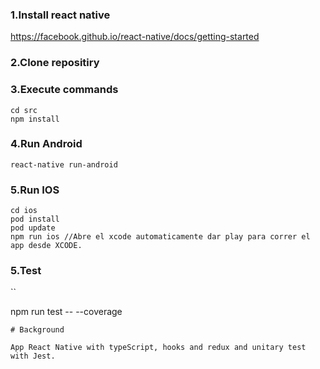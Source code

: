 ###  1.Install react native
https://facebook.github.io/react-native/docs/getting-started

###  2.Clone repositiry

###  3.Execute commands
```
cd src
npm install
```

###  4.Run Android
```
react-native run-android
```
###  5.Run IOS
```
cd ios
pod install
pod update
npm run ios //Abre el xcode automaticamente dar play para correr el app desde XCODE.

```
###  5.Test
``

npm run test -- --coverage

```
# Background

App React Native with typeScript, hooks and redux and unitary test with Jest.